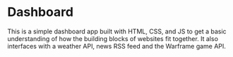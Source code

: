 # Dashboard

This is a simple dashboard app built with HTML, CSS, and JS to get a basic understanding of how the building blocks of websites fit together. It also interfaces with a weather API, news RSS feed and the Warframe game API.